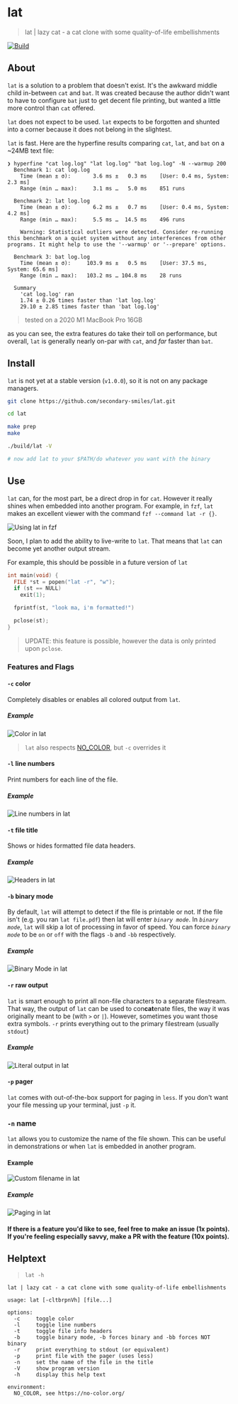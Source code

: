 # lat
> lat | lazy cat - a cat clone with some quality-of-life embellishments

[![Build](https://github.com/secondary-smiles/lat/actions/workflows/c-cpp.yml/badge.svg)](https://github.com/secondary-smiles/lat/actions/workflows/c-cpp.yml)

## About

`lat` is a solution to a problem that doesn't exist. It's the awkward middle child in-between `cat` and `bat`. It was created because the author didn't want to have to configure `bat` just to get decent file printing, but wanted a little more control than `cat` offered.

`lat` does not expect to be used. `lat` expects to be forgotten and shunted into a corner because it does not belong in the slightest.

`lat` is fast. Here are the hyperfine results comparing `cat`, `lat`, and `bat` on a ~24MB text file:

```test
❯ hyperfine "cat log.log" "lat log.log" "bat log.log" -N --warmup 200
  Benchmark 1: cat log.log
    Time (mean ± σ):       3.6 ms ±   0.3 ms    [User: 0.4 ms, System: 2.3 ms]
    Range (min … max):     3.1 ms …   5.0 ms    851 runs

  Benchmark 2: lat log.log
    Time (mean ± σ):       6.2 ms ±   0.7 ms    [User: 0.4 ms, System: 4.2 ms]
    Range (min … max):     5.5 ms …  14.5 ms    496 runs

    Warning: Statistical outliers were detected. Consider re-running this benchmark on a quiet system without any interferences from other programs. It might help to use the '--warmup' or '--prepare' options.

  Benchmark 3: bat log.log
    Time (mean ± σ):     103.9 ms ±   0.5 ms    [User: 37.5 ms, System: 65.6 ms]
    Range (min … max):   103.2 ms … 104.8 ms    28 runs

  Summary
    'cat log.log' ran
    1.74 ± 0.26 times faster than 'lat log.log'
    29.10 ± 2.85 times faster than 'bat log.log'
```
> tested on a 2020 M1 MacBook Pro 16GB

as you can see, the extra features do take their toll on performance, but overall, `lat` is generally nearly on-par with `cat`, and *far* faster than `bat`.

## Install
`lat` is not yet at a stable version (`v1.0.0`), so it is not on any package managers. 

```bash
git clone https://github.com/secondary-smiles/lat.git

cd lat

make prep
make

./build/lat -V

# now add lat to your $PATH/do whatever you want with the binary
```

## Use

`lat` can, for the most part, be a direct drop in for `cat`. However it really shines when embedded into another program. For example, in `fzf`, `lat` makes an excellent viewer with the command `fzf --command lat -r {}`.

![Using lat in fzf](social/render/fzf_embed.gif)

Soon, I plan to add the ability to live-write to `lat`. That means that `lat` can become yet another output stream.

For example, this should be possible in a future version of `lat`

```c
int main(void) {
  FILE *st = popen("lat -r", "w");
  if (st == NULL)
  	exit(1);

  fprintf(st, "look ma, i'm formatted!")

  pclose(st);
}
```
> UPDATE: this feature is possible, however the data is only printed upon `pclose`.

### Features and Flags

#### `-c` color
Completely disables or enables all colored output from `lat`.
##### Example
![Color in lat](social/render/color.gif)
> `lat` also respects [NO_COLOR](https://no-color.org/), but `-c` overrides it

#### `-l` line numbers
Print numbers for each line of the file.
##### Example
![Line numbers in lat](social/render/line_numbers.gif)

#### `-t` file title
Shows or hides formatted file data headers.
##### Example
![Headers in lat](social/render/headers.gif)

#### `-b` binary mode
By default, `lat` will attempt to detect if the file is printable or not. If the file isn't (e.g. you ran `lat file.pdf`) then lat will enter *`binary mode`*. In *`binary mode`*, `lat` will skip a lot of processing in favor of speed.
You can force *`binary mode`* to be `on` or `off` with the flags `-b` and `-bb` respectively.
##### Example
![Binary Mode in lat](social/render/binary.gif)

#### `-r` raw output
`lat` is smart enough to print all non-file characters to a separate filestream. That way, the output of `lat` can be used to con**cat**enate files, the way it was originally meant to be (with `>` or `|`).
However, sometimes you want those extra symbols.
`-r` prints everything out to the primary filestream (usually `stdout`)
##### Example
![Literal output in lat](social/render/raw.gif)

#### `-p` pager
`lat` comes with out-of-the-box support for paging in `less`. If you don't want your file messing up your terminal, just `-p` it.

### `-n` name
`lat` allows you to customize the name of the file shown. This can be useful in demonstrations or when `lat` is embedded in another program.
#### Example
![Custom filename in lat](social/render/name.gif)

##### Example
![Paging in lat](social/render/pager.gif)

#### If there is a feature you'd like to see, feel free to make an issue (1x points). If you're feeling especially savvy, make a PR with the feature (10x points).

 
## Helptext
> `lat -h`

```text
lat | lazy cat - a cat clone with some quality-of-life embellishments

usage: lat [-cltbrpnVh] [file...]

options:
  -c	 toggle color
  -l	 toggle line numbers
  -t	 toggle file info headers
  -b	 toggle binary mode, -b forces binary and -bb forces NOT binary
  -r	 print everything to stdout (or equivalent)
  -p	 print file with the pager (uses less)
  -n	 set the name of the file in the title
  -V	 show program version
  -h	 display this help text

environment:
  NO_COLOR, see https://no-color.org/
```


